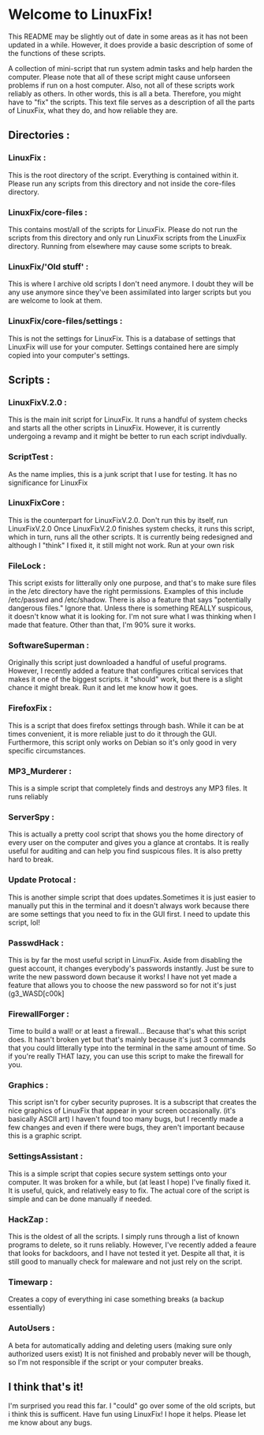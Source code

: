 # Welcome to LinuxFix!
This README may be slightly out of date in some areas as it has not been updated in a while. However, it does provide a basic description of some of the functions of these scripts.

A collection of mini-script that run system admin tasks and help harden the computer. Please note that all of these script might cause unforseen problems if run on a host computer. Also, not all of these scripts work reliably as others. In other words, this is all a beta. Therefore, you might have to "fix" the scripts. This text file serves as a description of all the parts of LinuxFix, what they do, and how reliable they are.

## Directories :
### LinuxFix :
This is the root directory of the script. Everything is contained within it. Please run any scripts from this directory and not inside the core-files directory.
### LinuxFix/core-files :
This contains most/all of the scripts for LinuxFix. Please do not run the scripts from this directory and only run LinuxFix scripts from the LinuxFix directory. Running from elsewhere may cause some scripts to break.
### LinuxFix/'Old stuff' :
This is where I archive old scripts I don't need anymore. I doubt they will be any use anymore since they've been assimilated into larger scripts but you are welcome to look at them.
### LinuxFix/core-files/settings :
This is not the settings for LinuxFix. This is a database of settings that LinuxFix will use for your computer. Settings contained here are simply copied into your computer's settings.

## Scripts :
### LinuxFixV.2.0 : 
This is the main init script for LinuxFix. It runs a handful of system checks and starts all the other scripts in LinuxFix. However, it is currently undergoing a revamp and it might be better to run each script indivdually.
### ScriptTest :
As the name implies, this is a junk script that I use for testing. It has no significance for LinuxFix
### LinuxFixCore :
This is the counterpart for LinuxFixV.2.0. Don't run this by itself, run LinuxFixV.2.0 Once LinuxFixV.2.0 finishes system checks, it runs this script, which in turn, runs all the other scripts. It is currently being redesigned and although I "think" I fixed it, it still might not work. Run at your own risk
### FileLock :
This script exists for litterally only one purpose, and that's to make sure files in the /etc directory have the right permissions. Examples of this include /etc/passwd and /etc/shadow. There is also a feature that says "potentially dangerous files." Ignore that. Unless there is something REALLY suspicous, it doesn't know what it is looking for. I'm not sure what I was thinking when I made that feature. Other than that, I'm 90% sure it works.
### SoftwareSuperman :
Originally this script just downloaded a handful of useful programs. However, I recently added a feature that configures critical services that makes it one of the biggest scripts. it "should" work, but there is a slight chance it might break. Run it and let me know how it goes.
### FirefoxFix :
This is a script that does firefox settings through bash. While it can be at times convenient, it is more reliable just to do it through the GUI. Furthermore, this script only works on Debian so it's only good in very specific circumstances.
### MP3_Murderer :
This is a simple script that completely finds and destroys any MP3 files. It runs reliably
### ServerSpy :
This is actually a pretty cool script that shows you the home directory of every user on the computer and gives you a glance at crontabs. It is really useful for auditing and can help you find suspicous files. It is also pretty hard to break.
### Update Protocal :
This is another simple script that does updates.Sometimes it is just easier to manually put this in the terminal and it doesn't always work because there are some settings that you need to fix in the GUI first. I need to update this script, lol!
### PasswdHack :
This is by far the most useful script in LinuxFix. Aside from disabling the guest account, it changes everybody's passwords instantly. Just be sure to write the new password down because it works! I have not yet made a feature that allows you to choose the new password so for not it's just (g3_WASD[c00k]
### FirewallForger :
Time to build a wall! or at least a firewall... Because that's what this script does. It hasn't broken yet but that's mainly because it's just 3 commands that you could litterally type into the terminal in the same amount of time. So if you're really THAT lazy, you can use this script to make the firewall for you.
### Graphics :
This script isn't for cyber security puproses. It is a subscript that creates the nice graphics of LinuxFix that appear in your screen occasionally. (it's basically ASCII art) I haven't found too many bugs, but I recently made a few changes and even if there were bugs, they aren't important because this is a graphic script.
### SettingsAssistant :
This is a simple script that copies secure system settings onto your computer. It was broken for a while, but (at least I hope) I've finally fixed it. It is useful, quick, and relatively easy to fix. The actual core of the script is simple and can be done manually if needed.
### HackZap :
This is the oldest of all the scripts. I simply runs through a list of known programs to delete, so it runs reliably. However, I've recently added a feaure that looks for backdoors, and I have not tested it yet. Despite all that, it is still good to manually check for maleware and not just rely on the script.
### Timewarp :
Creates a copy of everything ini case something breaks (a backup essentially)
### AutoUsers :
A beta for automatically adding and deleting users (making sure only authorized users exist) It is not finished and probably never will be though, so I'm not responsible if the script or your computer breaks.

## I think that's it!
I'm surprised you read this far. I "could" go over some of the old scripts, but i think this is sufficent. Have fun using LinuxFix! I hope it helps. Please let me know about any bugs.
